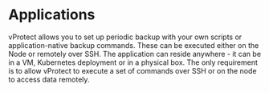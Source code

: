 # Applications

vProtect allows you to set up periodic backup with your own scripts or application-native backup commands. These can be executed either on the Node or remotely over SSH. The application can reside anywhere - it can be in a VM, Kubernetes deployment or in a physical box. The only requirement is to allow vProtect to execute a set of commands over SSH or on the node to access data remotely.

